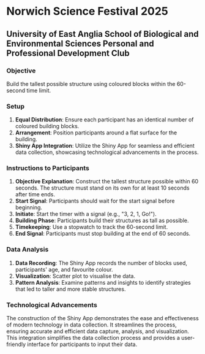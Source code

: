 # Norwich Science Festival 2025
## University of East Anglia School of Biological and Environmental Sciences Personal and Professional Development Club

### Objective
Build the tallest possible structure using coloured blocks within the 60-second time limit.

### Setup
1. **Equal Distribution**: Ensure each participant has an identical number of coloured building blocks.
2. **Arrangement**: Position participants around a flat surface for the  building.
3. **Shiny App Integration**: Utilize the Shiny App for seamless and efficient data collection, showcasing technological advancements in the process.

### Instructions to Participants
1. **Objective Explanation**: Construct the tallest structure possible within 60 seconds. The structure must stand on its own for at least 10 seconds after time ends.
2. **Start Signal**: Participants should wait for the start signal before beginning.
3. **Initiate**: Start the timer with a signal (e.g., "3, 2, 1, Go!").
4. **Building Phase**: Participants build their structures as tall as possible.
5. **Timekeeping**: Use a stopwatch to track the 60-second limit.
6. **End Signal**: Participants must stop building at the end of 60 seconds.

### Data Analysis
1. **Data Recording**: The Shiny App records the number of blocks used, participants' age, and favourite colour.
2. **Visualization**: Scatter plot to visualise the data.
3. **Pattern Analysis**: Examine patterns and insights to identify strategies that led to taller and more stable structures.

### Technological Advancements
The construction of the Shiny App demonstrates the ease and effectiveness of modern technology in data collection. It streamlines the process, ensuring accurate and efficient data capture, analysis, and visualization. This integration simplifies the data collection process and provides a user-friendly interface for participants to input their data.
